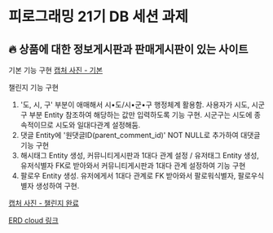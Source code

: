 # 피로그래밍 21기 DB 세션 과제

## 🔥 상품에 대한 정보게시판과 판매게시판이 있는 사이트

기본 기능 구현
[캡처 사진 - 기본](<img width="1401" alt="ERD_1" src="https://github.com/user-attachments/assets/a1191ee4-494a-43f5-8b79-efb2346218e1">)

챌린지 기능 구현
1. '도, 시, 구' 부분이 애매해서 시•도/시•군•구 행정체계 활용함.
    사용자가 시도, 시군구 부분 Entity 참조하여 해당하는 값만 입력하도록 기능 구현.
    시군구는 시도에 종속적이므로 시도와 일대다관계 설정해둠.
2. 댓글 Entity에 '원댓글ID(parent_comment_id)' NOT NULL로 추가하여 대댓글 기능 구현
3. 해시태그 Entity 생성, 커뮤니티게시판과 1대다 관계 설정 / 유저태그 Entity 생성, 유저식별자 FK로 받아와서 커뮤니티게시판과 1대다 관계 설정하여 기능 구현
4. 팔로우 Entity 생성. 유저에게서 1대다 관계로 FK 받아와서 팔로워식별자, 팔로우식별자 생성하여 구현.

[캡처 사진 - 챌린지 완료](<img width="1401" alt="ERD_1" src="https://github.com/user-attachments/assets/a1191ee4-494a-43f5-8b79-efb2346218e1">)

[ERD cloud 링크](https://www.erdcloud.com/d/p38CRiW5Qpu8Rcmbr)

